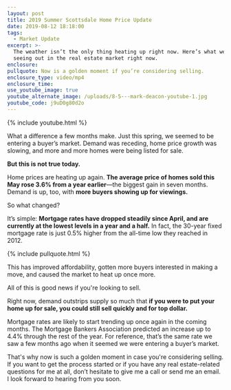```yaml
---
layout: post
title: 2019 Summer Scottsdale Home Price Update
date: 2019-08-12 18:18:00
tags:
  - Market Update
excerpt: >-
  The weather isn’t the only thing heating up right now. Here’s what we’re
  seeing out in the real estate market right now.
enclosure:
pullquote: Now is a golden moment if you’re considering selling.
enclosure_type: video/mp4
enclosure_time:
use_youtube_image: true
youtube_alternate_image: /uploads/8-5---mark-deacon-youtube-1.jpg
youtube_code: j9uD0g80d2o
---
```


{% include youtube.html %}

What a difference a few months make. Just this spring, we seemed to be entering a buyer’s market. Demand was receding, home price growth was slowing, and more and more homes were being listed for sale.

**But this is not true today.**

Home prices are heating up again. **The average price of homes sold this May rose 3.6% from a year earlier**—the biggest gain in seven months. Demand is up, too, with **more buyers showing up for viewings.**

So what changed?

It’s simple: **Mortgage rates have dropped steadily since April, and are currently at the lowest levels in a year and a half.** In fact, the 30-year fixed mortgage rate is just 0.5% higher from the all-time low they reached in 2012.

{% include pullquote.html %}

This has improved affordability, gotten more buyers interested in making a move, and caused the market to heat up once more.

All of this is good news if you're looking to sell.

Right now, demand outstrips supply so much that **if you were to put your home up for sale, you could still sell quickly and for top dollar.&nbsp;**

Mortgage rates are likely to start trending up once again in the coming months. The Mortgage Bankers Association predicted an increase up to 4.4% through the rest of the year. For reference, that’s the same rate we saw a few months ago when it seemed we were entering a buyer’s market.&nbsp;

That's why now is such a golden moment in case you're considering selling. If you want to get the process started or if you have any real estate-related questions for me at all, don’t hesitate to give me a call or send me an email. I look forward to hearing from you soon.